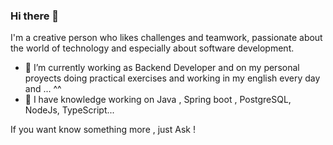### Hi there 👋


I'm a creative person who likes challenges and teamwork, passionate about the world of technology and especially about software development.

- 🔭 I’m currently working as Backend Developer and on my personal proyects doing practical exercises and working in my english every day and ...  ^^
- 🌱 I have knowledge working on Java , Spring boot , PostgreSQL, NodeJs, TypeScript...

If you want know something more , just Ask !


